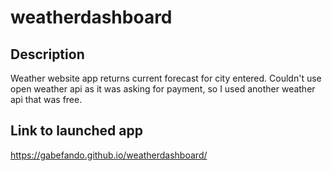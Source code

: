 # weatherdashboard
## Description
Weather website app returns current forecast for city entered. Couldn't use open weather api as it was asking for payment, so I used another weather api that was free.

## Link to launched app
https://gabefando.github.io/weatherdashboard/

